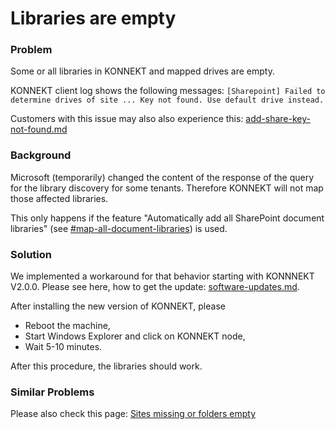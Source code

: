 # Libraries are empty

### Problem

Some or all libraries in KONNEKT and mapped drives are empty.

KONNEKT client log shows the following messages: `[Sharepoint] Failed to determine drives of site ... Key not found. Use default drive instead.`

Customers with this issue may also also experience this: [add-share-key-not-found.md](add-share-key-not-found.md "mention")

### Background

Microsoft (temporarily) changed the content of the response of the query for the library discovery for some tenants. Therefore KONNEKT will not map those affected libraries.

This only happens if the feature "Automatically add all SharePoint document libraries" (see [#map-all-document-libraries](../configuration/mappings/auto-mapping.md#map-all-document-libraries "mention")) is used.

### Solution

We implemented a workaround for that behavior starting with KONNNEKT V2.0.0. Please see here, how to get the update: [software-updates.md](../installation/software-updates.md "mention").

After installing the new version of KONNEKT, please&#x20;

* Reboot the machine,
* Start Windows Explorer and click on KONNEKT node,
* Wait 5-10 minutes.

After this procedure, the libraries should work.

### Similar Problems

Please also check this page: [Sites missing or folders empty](sites-missing-or-folders-empty.md)
